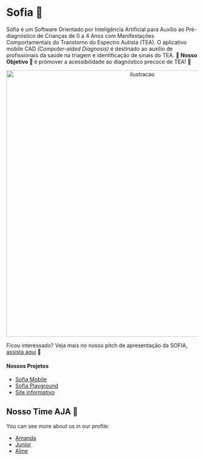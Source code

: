 # Sofia 💜

Sofia é um Software Orientado por Inteligência Artificial para Auxílio ao Pré-diagnóstico de Crianças de 0 a 4 Anos com Manifestações Comportamentais do Transtorno do Espectro Autista (TEA). O aplicativo mobile CAD _(Computer-aided Diagnosis)_ é destinado ao auxílio de profissionais da saúde na triagem e identificação de sinais do TEA. <strong> 💜 Nosso Objetivo 💜 </strong> é promover a acessibilidade ao diagnóstico precoce de TEA! 💜

<div align="center">
  <img src="https://github.com/aasjunior/com.sofia.mobile/assets/85968113/ce5ba98e-c63a-4fb7-a311-ced454084bc7" width="700" alt="ilustracao">
</div>

Ficou interessado? Veja mais no nosso pitch de apresentação da SOFIA, [assista aqui](https://youtu.be/ArjSy3HSWuY) 💜

#### Nossos Projetos
- <a href='https://github.com/aasjunior/com.sofia.mobile.git' target='_blank'>Sofia Mobile</a>
- <a href='https://github.com/aasjunior/sofia_playground' target='_blank'>Sofia Playground</a>
- <a href='https://sofia-aja.vercel.app/' target='_blank'>Site informativo</a>

## Nosso Time AJA 💜
You can see more about us in our profile:
* [Amanda](https://github.com/mandis-ncs)
* [Junior](https://github.com/aasjunior)
* [Aline](https://github.com/AlineLauriano)
